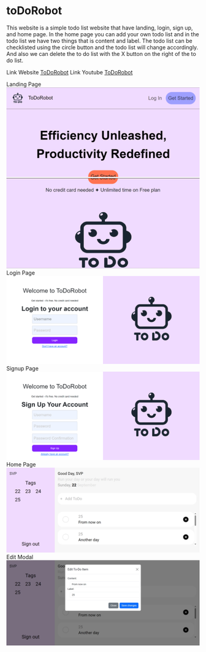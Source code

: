 # toDoRobot

This website is a simple todo list website that have landing, login, sign up, and home page. In the home page you can add your own todo list and in the todo list we have two things that is content and label. The todo list can be checklisted using the circle button and the todo list will change accordingly. And also we can delete the to do list with the X button on the right of the to do list.

Link Website
[ToDoRobot](http://todorobot.infinityfreeapp.com/index.php)
Link Youtube
[ToDoRobot](https://youtu.be/nYnxFtCQ-D8?si=UTkERHidSlm1fbP-)

Landing Page
![page1](src/img/page1-1.png "")
![page1](src/img/page1-2.png "")
Login Page
![page1](src/img/page2.png "")
Signup Page
![page1](src/img/page3.png "")
Home Page
![page1](src/img/page4.png "")
Edit Modal
![page1](src/img/page4-1.png "")